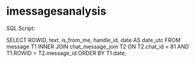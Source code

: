 # imessagesanalysis


SQL Script:

SELECT ROWID, text, is_from_me, handle_id, 
   date AS date_utc
FROM message T1 
INNER JOIN chat_message_join T2 
    ON T2.chat_id = 81
    AND T1.ROWID = T2.message_id 
ORDER BY T1.date;